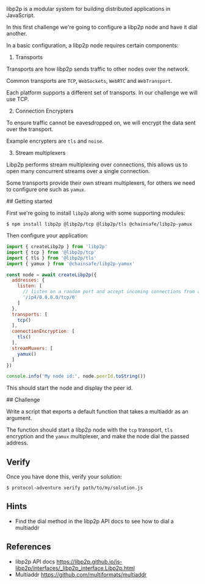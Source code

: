 libp2p is a modular system for building distributed applications in JavaScript.

In this first challenge we're going to configure a libp2p node and have it dial another.

In a basic configuration, a libp2p node requires certain components:

1. Transports

Transports are how libp2p sends traffic to other nodes over the network.

Common transports are `TCP`, `WebSockets`, `WebRTC` and `WebTransport`.

Each platform supports a different set of transports. In our challenge we will use TCP.

2. Connection Encrypters

To ensure traffic cannot be eavesdropped on, we will encrypt the data sent over the transport.

Example encrypters are `tls` and `noise`.

3. Stream multiplexers

Libp2p performs stream multiplexing over connections, this allows us to open many concurrent streams over a single connection.

Some transports provide their own stream multiplexers, for others we need to configure one such as `yamux`.

## Getting started

First we're going to install `libp2p` along with some supporting modules:

```console
$ npm install libp2p @libp2p/tcp @libp2p/tls @chainsafe/libp2p-yamux
```

Then configure your application:

```js
import { createLibp2p } from 'libp2p'
import { tcp } from '@libp2p/tcp'
import { tls } from '@libp2p/tls'
import { yamux } from '@chainsafe/libp2p-yamux'

const node = await createLibp2p({
  addresses: {
    listen: [
      // listen on a random port and accept incoming connections from any host
      '/ip4/0.0.0.0/tcp/0'
    ]
  },
  transports: [
    tcp()
  ],
  connectionEncryption: [
    tls()
  ],
  streamMuxers: [
    yamux()
  ]
})

console.info('My node id:', node.peerId.toString())
```

This should start the node and display the peer id.

## Challenge

Write a script that exports a default function that takes a multiaddr as an argument.

The function should start a libp2p node with the `tcp` transport, `tls` encryption and the `yamux` multiplexer, and make the node dial the passed address.

## Verify

Once you have done this, verify your solution:

```console
$ protocol-adventure verify path/to/my/solution.js
```

## Hints

- Find the dial method in the libp2p API docs to see how to dial a multiaddr

## References

- libp2p API docs https://libp2p.github.io/js-libp2p/interfaces/_libp2p_interface.Libp2p.html
- Multiaddr https://github.com/multiformats/multiaddr
